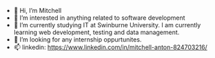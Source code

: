 - 👋 Hi, I’m Mitchell
- 👀 I’m interested in anything related to software development
- 🌱 I’m currently studying IT at Swinburne University. I am currently learning web development, testing and data management.
- 💞️ I’m looking for any internship oppurtunites.
- 📫 linkedin: https://www.linkedin.com/in/mitchell-anton-824703216/
